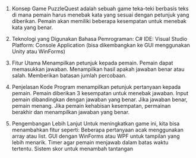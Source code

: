 1. Konsep Game
PuzzleQuest adalah sebuah game teka-teki berbasis teks di mana pemain harus menebak kata yang sesuai dengan petunjuk yang diberikan. Pemain akan memiliki beberapa kesempatan untuk menebak kata yang benar.

2. Teknologi yang Digunakan
Bahasa Pemrograman: C#
IDE: Visual Studio
Platform: Console Application (bisa dikembangkan ke GUI menggunakan Unity atau WinForms)

3. Fitur Utama
Menampilkan petunjuk kepada pemain.
Pemain dapat memasukkan jawaban.
Menampilkan hasil apakah jawaban benar atau salah.
Memberikan batasan jumlah percobaan.

4. Penjelasan Kode
Program menampilkan petunjuk pertanyaan kepada pemain.
Pemain diberikan 3 kesempatan untuk menebak jawaban.
Input pemain dibandingkan dengan jawaban yang benar.
Jika jawaban benar, pemain menang.
Jika pemain kehabisan kesempatan, permainan berakhir dan menampilkan jawaban yang benar.

5. Pengembangan Lebih Lanjut
Untuk meningkatkan game ini, kita bisa menambahkan fitur seperti:
Beberapa pertanyaan acak menggunakan array atau list.
GUI dengan WinForms atau WPF untuk tampilan yang lebih menarik.
Timer agar pemain menjawab dalam batas waktu tertentu.
Sistem skor untuk menambah tantangan
